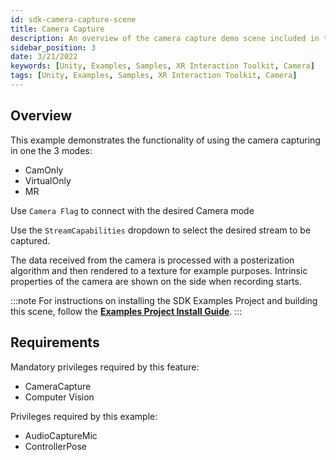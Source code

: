 ```yaml
---
id: sdk-camera-capture-scene
title: Camera Capture
description: An overview of the camera capture demo scene included in the Magic Leap 2 Examples Project, which uses Unity's XR Interaction Toolkit.
sidebar_position: 3
date: 3/21/2022
keywords: [Unity, Examples, Samples, XR Interaction Toolkit, Camera]
tags: [Unity, Examples, Samples, XR Interaction Toolkit, Camera]
---
```



## Overview

This example demonstrates the functionality of using the camera capturing in one the 3 modes:

- CamOnly
- VirtualOnly
- MR

Use `Camera Flag` to connect with the desired Camera mode

Use the `StreamCapabilities` dropdown to select the desired stream to be captured.

The data received from the camera is processed with a posterization algorithm and then rendered to a texture for example purposes. Intrinsic properties of the camera are shown on the side when recording starts.

:::note
For instructions on installing the SDK Examples Project and building this scene, follow the [**Examples Project Install Guide**](/versioned_docs/version-22-May-2023/guides/unity/sdk-example-scenes/sdk-install-setup.md).
:::

## Requirements

Mandatory privileges required by this feature:

- CameraCapture
- Computer Vision

Privileges required by this example:

- AudioCaptureMic
- ControllerPose

